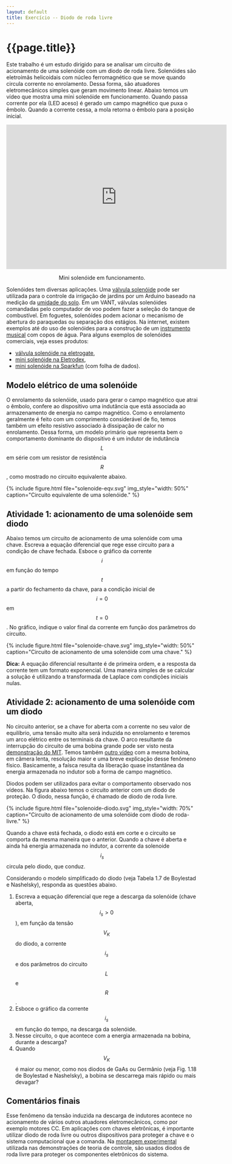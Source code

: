 ```yaml
---
layout: default
title: Exercício -- Diodo de roda livre
---
```


{{page.title}}
==============

Este trabalho é um estudo dirigido para se analisar um circuito de acionamento
de uma solenóide com um diodo de roda livre. Solenóides são eletroímãs
helicoidais com núcleo ferromagnético que se move quando circula corrente
no enrolamento. Dessa forma, são atuadores eletromecânicos simples que geram
movimento linear. Abaixo temos um vídeo que mostra uma mini solenóide em
funcionamento. Quando passa corrente por ela (LED aceso) é gerado um campo
magnético que puxa o êmbolo. Quando a corrente cessa, a mola retorna o êmbolo
para a posição inicial.

<center>
  <iframe width="580" height="380"
     src="https://www.youtube.com/embed/sd7xk_2BOOM?rel=0"
     frameborder="0" allow="encrypted-media" allowfullscreen>
  </iframe>
  <p>Mini solenóide em funcionamento.</p>
</center>

Solenóides tem diversas aplicações. Uma [válvula solenóide] pode ser utilizada
para o controle da irrigação de jardins por um Arduino baseado na medição da
[umidade do solo]. Em um VANT, válvulas solenóides comandadas pelo computador
de voo podem fazer a seleção do tanque de combustível. Em foguetes, solenóides
podem acionar o mecanismo de abertura do paraquedas ou separação dos estágios.
Na internet, existem exemplos até do uso de solenóides para a construção de um
[instrumento musical] com copos de água. Para alguns exemplos de solenóides
comerciais, veja esses produtos:

* [válvula solenóide na eletrogate],
* [mini solenóide na Eletrodex],
* [mini solenóide na Sparkfun] (com folha de dados).


Modelo elétrico de uma solenóide
--------------------------------

O enrolamento da solenóide, usado para gerar o campo magnético que atrai o
êmbolo, confere ao dispositivo uma indutância que está associada ao
armazenamento de energia no campo magnético. Como o enrolamento geralmente é
feito com um comprimento considerável de fio, temos também um efeito resistivo
associado à dissipação de calor no enrolamento. Dessa forma, um modelo primário
que representa bem o comportamento dominante do dispositivo é um indutor de
indutância $$L$$ em série com um resistor de resistência $$R$$, como mostrado
no circuito equivalente abaixo.

{%
   include figure.html
   file="solenoide-eqv.svg"
   img_style="width: 50%"
   caption="Circuito equivalente de uma solenóide."
%}

Atividade 1: acionamento de uma solenóide sem diodo
---------------------------------------------------

Abaixo temos um circuito de acionamento de uma solenóide com uma chave.
Escreva a equação diferencial que rege esse circuito para a condição de chave
fechada. Esboce o gráfico da corrente $$i$$ em função do tempo $$t$$ a partir
do fechamento da chave, para a condição inicial de $$i=0$$ em $$t=0$$.
No gráfico, indique o valor final da corrente em função dos parâmetros do
circuito.

{%
   include figure.html
   file="solenoide-chave.svg"
   img_style="width: 50%"
   caption="Circuito de acionamento de uma solenóide com uma chave."
%}

__Dica:__
A equação diferencial resultante é de primeira ordem, e a resposta da corrente
tem um formato exponencial. Uma maneira simples de se calcular a solução é
utilizando a transformada de Laplace com condições iniciais nulas.

Atividade 2: acionamento de uma solenóide com um diodo
------------------------------------------------------

No circuito anterior, se a chave for aberta com a corrente no seu valor de
equilíbrio, uma tensão muito alta será induzida no enrolamento e teremos um
arco elétrico entre os terminais da chave. O arco resultante da interrupção
do circuito de uma bobina grande pode ser visto nesta [demonstração do MIT].
Temos também [outro vídeo][vid pg] com a mesma bobina, em câmera lenta, 
resolução maior e uma breve explicação desse fenômeno físico. Basicamente, a
faísca resulta da liberação quase instantânea da energia armazenada no indutor
sob a forma de campo magnético.

Diodos podem ser utilizados para evitar o comportamento observado nos vídeos.
Na figura abaixo temos o circuito anterior com um diodo de proteção. O diodo,
nessa função, é chamado de diodo de roda livre.

{%
   include figure.html
   file="solenoide-diodo.svg"
   img_style="width: 70%"
   caption="Circuito de acionamento de uma solenóide com diodo de roda-livre."
%}

Quando a chave está fechada, o diodo está em corte e o circuito se comporta
da mesma maneira que o anterior. Quando a chave é aberta e ainda há energia
armazenada no indutor, a corrente da solenoide $$i_s$$ circula pelo diodo,
que conduz.

Considerando o modelo simplificado do diodo (veja Tabela 1.7 de Boylestad e 
Nashelsky), responda as questões abaixo.

1. Escreva a equação diferencial que rege a descarga da solenóide
   (chave aberta, $$i_s>0$$), em função da tensão $$V_K$$ do diodo, a corrente
   $$i_s$$ e dos parâmetros do circuito $$L$$ e $$R$$.
2. Esboce o gráfico da corrente $$i_s$$ em função do tempo, na descarga da solenóide.
3. Nesse circuito, o que acontece com a energia armazenada na bobina, 
   durante a descarga?
4. Quando $$V_K$$ é maior ou menor, como nos diodos de GaAs ou Germânio (veja
   Fig. 1.18 de Boylestad e Nashelsky), a bobina se descarrega mais rápido ou mais
   devagar? 

Comentários finais
------------------

Esse fenômeno da tensão induzida na descarga de indutores acontece no 
acionamento de vários outros atuadores eletromecânicos, como por exemplo
motores CC. Em aplicações com chaves eletrônicas, é importante utilizar
diodo de roda livre ou outros dispositivos para proteger a chave e o sistema
computacional que a comanda. Na [montagem experimental] utilizada nas 
demonstrações de teoria de controle, são usados diodos de roda livre para
proteger os componentes eletrônicos do sistema.

[instrumento musical]: https://youtu.be/W9j6ZRsOUrI?t=57s
[mini solenóide na Eletrodex]: http://www.eletrodex.com.br/mini-solenoid-12v-jf-0530b.html
[mini solenóide na Sparkfun]: https://www.sparkfun.com/products/11015
[umidade do solo]: https://www.sparkfun.com/products/13322
[válvula solenóide]: https://www.sparkfun.com/products/10456
[válvula solenóide na eletrogate]: https://www.eletrogate.com/valvula-solenoide-de-entrada-de-agua-180-1-2-12v-dc
[vid pg]: https://youtu.be/g1Ld8D2bnJM?t=106
[demonstração do MIT]: https://youtu.be/aSmMFog10D0
[montagem experimental]: https://youtu.be/34iimWnLA-E?t=209
